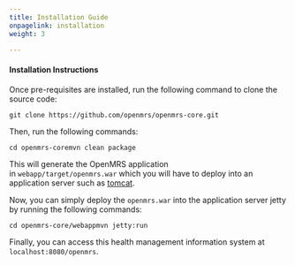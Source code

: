 ```yaml
---
title: Installation Guide
onpagelink: installation
weight: 3

---
```



#### **Installation Instructions**

Once pre-requisites are installed, run the following command to clone the source code:

    git clone https://github.com/openmrs/openmrs-core.git

Then, run the following commands:

    cd openmrs-coremvn clean package

This will generate the OpenMRS application in `webapp/target/openmrs.war` which you will have to deploy into an application server such as [tomcat](https://tomcat.apache.org/).

Now, you can simply deploy the `openmrs.war` into the application server jetty by running the following commands:

    cd openmrs-core/webappmvn jetty:run

Finally, you can access this health management information system at `localhost:8080/openmrs`.

